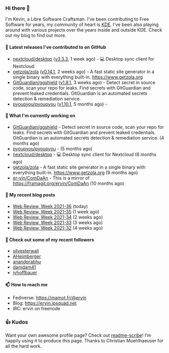 ### Hi there 👋

I'm Kevin, a Libre Software Craftsman. I've been contributing to Free Software for years,
my community of heart is [KDE](https://kde.org). I've been also playing around with various
projects over the years inside and outside KDE. Check out my blog to find out more.

#### 🔭 Latest releases I've contributed to on GitHub

- [nextcloud/desktop](https://github.com/nextcloud/desktop) ([v3.3.3](https://github.com/nextcloud/desktop/releases/tag/v3.3.3), 1 week ago) - 💻 Desktop sync client for Nextcloud
- [getzola/zola](https://github.com/getzola/zola) ([v0.14.1](https://github.com/getzola/zola/releases/tag/v0.14.1), 2 weeks ago) - A fast static site generator in a single binary with everything built-in. https://www.getzola.org
- [GitGuardian/ggshield](https://github.com/GitGuardian/ggshield) ([v1.8.1](https://github.com/GitGuardian/ggshield/releases/tag/v1.8.1), 3 weeks ago) - Detect secret in source code, scan your repo for leaks. Find secrets with GitGuardian and prevent leaked credentials. GitGuardian is an automated secrets detection &amp; remediation service.
- [pyoupyou/pyoupyou](https://github.com/pyoupyou/pyoupyou) ([v1.10.1](https://github.com/pyoupyou/pyoupyou/releases/tag/v1.10.1), 5 months ago) - 

#### 🌱 What I'm currently working on

- [GitGuardian/ggshield](https://github.com/GitGuardian/ggshield) - Detect secret in source code, scan your repo for leaks. Find secrets with GitGuardian and prevent leaked credentials. GitGuardian is an automated secrets detection &amp; remediation service. (4 months ago)
- [pyoupyou/pyoupyou](https://github.com/pyoupyou/pyoupyou) -  (5 months ago)
- [nextcloud/desktop](https://github.com/nextcloud/desktop) - 💻 Desktop sync client for Nextcloud (6 months ago)
- [getzola/zola](https://github.com/getzola/zola) - A fast static site generator in a single binary with everything built-in. https://www.getzola.org (9 months ago)
- [er-vin/ComDaAn](https://github.com/er-vin/ComDaAn) - This is a mirror of https://framagit.org/ervin/ComDaAn (10 months ago)

#### 📜 My recent blog posts

- [Web Review, Week 2021-36](https://ervin.ipsquad.net/blog/2021/09/10/web-review-week-2021-36/) (today)
- [Web Review, Week 2021-35](https://ervin.ipsquad.net/blog/2021/09/03/web-review-week-2021-35/) (1 week ago)
- [Web Review, Week 2021-34](https://ervin.ipsquad.net/blog/2021/08/27/web-review-week-2021-34/) (2 weeks ago)
- [Web Review, Week 2021-33](https://ervin.ipsquad.net/blog/2021/08/20/web-review-week-2021-33/) (3 weeks ago)
- [Web Review, Week 2021-32](https://ervin.ipsquad.net/blog/2021/08/13/web-review-week-2021-32/) (4 weeks ago)

#### 👯 Check out some of my recent followers

- [silvesterwali](https://github.com/silvesterwali)
- [AHeimberger](https://github.com/AHeimberger)
- [anandprabhu](https://github.com/anandprabhu)
- [damdam41](https://github.com/damdam41)
- [jvhoffbauer](https://github.com/jvhoffbauer)

#### 📫 How to reach me

- Fediverse: https://mamot.fr/@ervin
- Blog: https://ervin.ipsquad.net
- IRC: ervin on freenode

### 👍 Kudos

Want your own awesome profile page? Check out [readme-scribe](https://github.com/muesli/readme-scribe)!
I'm happily using it to produce this page. Thanks to Christian Muehlhaeuser for all the hard work.

